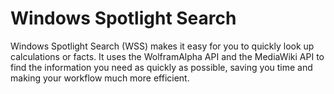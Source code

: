 # Windows Spotlight Search
Windows Spotlight Search (WSS) makes it easy for you to quickly look up calculations or facts. It uses the WolframAlpha API and the MediaWiki API to find the information you need as quickly as possible, saving you time and making your workflow much more efficient.

